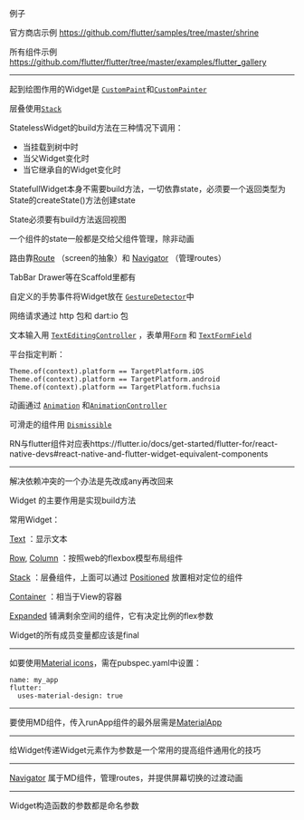 例子

官方商店示例 https://github.com/flutter/samples/tree/master/shrine

所有组件示例 https://github.com/flutter/flutter/tree/master/examples/flutter_gallery

---

起到绘图作用的Widget是 [`CustomPaint`](https://docs.flutter.io/flutter/widgets/CustomPaint-class.html)和[`CustomPainter`](https://docs.flutter.io/flutter/rendering/CustomPainter-class.html)

层叠使用[`Stack`](https://docs.flutter.io/flutter/widgets/Stack-class.html)

StatelessWidget的build方法在三种情况下调用：

- 当挂载到树中时
- 当父Widget变化时
- 当它继承自的Widget变化时

StatefullWidget本身不需要build方法，一切依靠state，必须要一个返回类型为State的createState()方法创建state

State必须要有build方法返回视图

一个组件的state一般都是交给父组件管理，除非动画

路由靠[Route](https://docs.flutter.io/flutter/widgets/Route-class.html) （screen的抽象）和 [Navigator](https://docs.flutter.io/flutter/widgets/Navigator-class.html) （管理routes）

TabBar Drawer等在Scaffold里都有

自定义的手势事件将Widget放在 [`GestureDetector`](https://docs.flutter.io/flutter/widgets/GestureDetector-class.html)中

网络请求通过 http 包和 dart:io 包

文本输入用 [`TextEditingController`](https://docs.flutter.io/flutter/widgets/TextEditingController-class.html) ，表单用[`Form`](https://docs.flutter.io/flutter/widgets/Form-class.html) 和 [`TextFormField`](https://docs.flutter.io/flutter/material/TextFormField-class.html) 

平台指定判断：

```
Theme.of(context).platform == TargetPlatform.iOS
Theme.of(context).platform == TargetPlatform.android
Theme.of(context).platform == TargetPlatform.fuchsia
```

动画通过 [`Animation`](https://docs.flutter.io/flutter/animation/Animation-class.html) 和[`AnimationController`](https://docs.flutter.io/flutter/animation/AnimationController-class.html)

可滑走的组件用 [`Dismissible`](https://docs.flutter.io/flutter/widgets/Dismissible-class.html) 

RN与flutter组件对应表https://flutter.io/docs/get-started/flutter-for/react-native-devs#react-native-and-flutter-widget-equivalent-components

---

解决依赖冲突的一个办法是先改成any再改回来

Widget 的主要作用是实现build方法

常用Widget：

[Text](https://docs.flutter.io/flutter/widgets/Text-class.html) ：显示文本

[Row](https://docs.flutter.io/flutter/widgets/Row-class.html), [Column](https://docs.flutter.io/flutter/widgets/Column-class.html) ：按照web的flexbox模型布局组件

[Stack](https://docs.flutter.io/flutter/widgets/Stack-class.html) ：层叠组件，上面可以通过 [Positioned](https://docs.flutter.io/flutter/widgets/Positioned-class.html) 放置相对定位的组件

[Container](https://docs.flutter.io/flutter/widgets/Container-class.html) ：相当于View的容器

[Expanded](https://docs.flutter.io/flutter/widgets/Expanded-class.html) 铺满剩余空间的组件，它有决定比例的flex参数

Widget的所有成员变量都应该是final

---

如要使用[Material icons](https://design.google.com/icons/)，需在pubspec.yaml中设置：

```
name: my_app
flutter:
  uses-material-design: true
```

---

要使用MD组件，传入runApp组件的最外层需是[MaterialApp](https://docs.flutter.io/flutter/material/MaterialApp-class.html)

---

给Widget传递Widget元素作为参数是一个常用的提高组件通用化的技巧

---

 [Navigator](https://docs.flutter.io/flutter/widgets/Navigator-class.html) 属于MD组件，管理routes，并提供屏幕切换的过渡动画

---

Widget构造函数的参数都是命名参数